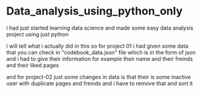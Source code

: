 # Data_analysis_using_python_only
i had just started learning data science and made some  easy data analysis project using just python 

i will tell what i actually did in this 
so for project 01
 i had given some data that you can check in "codebook_data.json" file which is in the form of json and i had to give their information  for example their name and their freinds and their liked pages

 and for project-02 
just some changes in data is that their is some inactive user with duplicate pages and freinds and i have to remove that and sort it 
